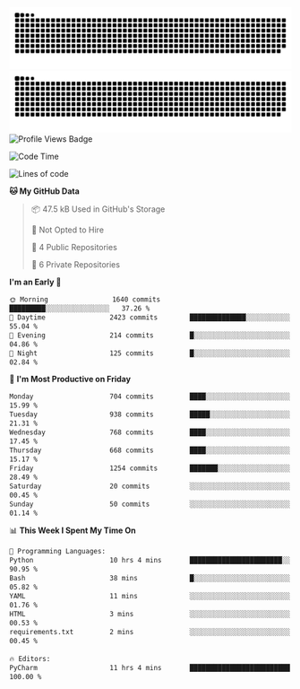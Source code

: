 <img src="https://github.com/nielsbaggerman/nielsbaggerman/blob/output/github-contribution-grid-snake.svg#gh-light-mode-only" alt="GitHub Snake Light">
<img src="https://github.com/nielsbaggerman/nielsbaggerman/blob/output/github-contribution-grid-snake-dark.svg#gh-dark-mode-only" alt="GitHub Snake Dark">
<img src="https://komarev.com/ghpvc/?username=nielsbaggerman&amp;label=Profile+Views" alt="Profile Views Badge" />

<!--START_SECTION:waka-->
![Code Time](http://img.shields.io/badge/Code%20Time-2%2C113%20hrs%2031%20mins-blue)

![Lines of code](https://img.shields.io/badge/From%20Hello%20World%20I%27ve%20Written-7.3%20million%20lines%20of%20code-blue)

**🐱 My GitHub Data** 

> 📦 47.5 kB Used in GitHub's Storage 
 > 
> 🚫 Not Opted to Hire
 > 
> 📜 4 Public Repositories 
 > 
> 🔑 6 Private Repositories 
 > 
**I'm an Early 🐤** 

```text
🌞 Morning                1640 commits        █████████░░░░░░░░░░░░░░░░   37.26 % 
🌆 Daytime                2423 commits        ██████████████░░░░░░░░░░░   55.04 % 
🌃 Evening                214 commits         █░░░░░░░░░░░░░░░░░░░░░░░░   04.86 % 
🌙 Night                  125 commits         █░░░░░░░░░░░░░░░░░░░░░░░░   02.84 % 
```
📅 **I'm Most Productive on Friday** 

```text
Monday                   704 commits         ████░░░░░░░░░░░░░░░░░░░░░   15.99 % 
Tuesday                  938 commits         █████░░░░░░░░░░░░░░░░░░░░   21.31 % 
Wednesday                768 commits         ████░░░░░░░░░░░░░░░░░░░░░   17.45 % 
Thursday                 668 commits         ████░░░░░░░░░░░░░░░░░░░░░   15.17 % 
Friday                   1254 commits        ███████░░░░░░░░░░░░░░░░░░   28.49 % 
Saturday                 20 commits          ░░░░░░░░░░░░░░░░░░░░░░░░░   00.45 % 
Sunday                   50 commits          ░░░░░░░░░░░░░░░░░░░░░░░░░   01.14 % 
```


📊 **This Week I Spent My Time On** 

```text
💬 Programming Languages: 
Python                   10 hrs 4 mins       ███████████████████████░░   90.95 % 
Bash                     38 mins             █░░░░░░░░░░░░░░░░░░░░░░░░   05.82 % 
YAML                     11 mins             ░░░░░░░░░░░░░░░░░░░░░░░░░   01.76 % 
HTML                     3 mins              ░░░░░░░░░░░░░░░░░░░░░░░░░   00.53 % 
requirements.txt         2 mins              ░░░░░░░░░░░░░░░░░░░░░░░░░   00.45 % 

🔥 Editors: 
PyCharm                  11 hrs 4 mins       █████████████████████████   100.00 % 
```


<!--END_SECTION:waka-->
